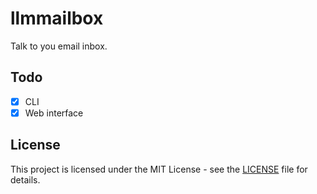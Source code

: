 # llmmailbox

Talk to you email inbox.

## Todo

- [x] CLI
- [x] Web interface

## License

This project is licensed under the MIT License - see the [LICENSE](LICENSE) file for details.